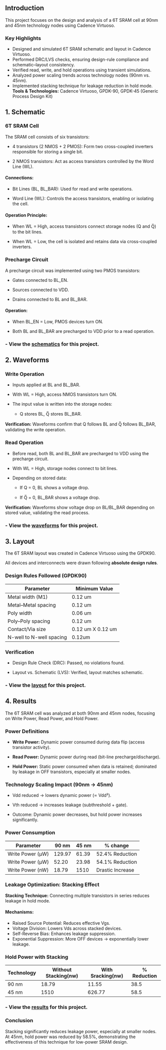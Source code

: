 
## Introduction

This project focuses on the design and analysis of a 6T SRAM cell at 90nm and 45nm technology nodes using Cadence Virtuoso.

### Key Highlights

- Designed and simulated 6T SRAM schematic and layout in Cadence Virtuoso.
- Performed DRC/LVS checks, ensuring design-rule compliance and schematic–layout consistency.
- Verified read, write, and hold operations using transient simulations.
- Analyzed power scaling trends across technology nodes (90nm vs. 45nm).
- Implemented stacking technique for leakage reduction in hold mode.
**Tools & Technologies:** Cadence Virtuoso, GPDK-90, GPDK-45 (Generic Process Design Kit)

## 1. Schematic
### 6T SRAM Cell

The SRAM cell consists of six transistors:

- 4 transistors (2 NMOS + 2 PMOS): Form two cross-coupled inverters responsible for storing a single bit.

- 2 NMOS transistors: Act as access transistors controlled by the Word Line (WL).

#### Connections:

- Bit Lines (BL, BL_BAR): Used for read and write operations.

- Word Line (WL): Controls the access transistors, enabling or isolating the cell.

#### Operation Principle:

- When WL = High, access transistors connect storage nodes (Q and Q̅) to the bit lines.

- When WL = Low, the cell is isolated and retains data via cross-coupled inverters.

### Precharge Circuit

A precharge circuit was implemented using two PMOS transistors:

- Gates connected to BL_EN.

- Sources connected to VDD.

- Drains connected to BL and BL_BAR.

#### Operation:

- When BL_EN = Low, PMOS devices turn ON.

- Both BL and BL_BAR are precharged to VDD prior to a read operation.
### - View the [schematics](https://github.com/yaman-tewatia/S-RAM/tree/main/schematic) for this project.



## 2. Waveforms
### Write Operation

- Inputs applied at BL and BL_BAR.

- With WL = High, access NMOS transistors turn ON.

- The input value is written into the storage nodes:

    - Q stores BL, Q̅ stores BL_BAR.

**Verification:** Waveforms confirm that Q follows BL and Q̅ follows BL_BAR, validating the write operation.

### Read Operation

- Before read, both BL and BL_BAR are precharged to VDD using the precharge circuit.

- With WL = High, storage nodes connect to bit lines.

- Depending on stored data:

    - If Q = 0, BL shows a voltage drop.

    - If Q̅ = 0, BL_BAR shows a voltage drop.

**Verification:** Waveforms show voltage drop on BL/BL_BAR depending on stored value, validating the read process.

### - View the [waveforms](https://github.com/yaman-tewatia/S-RAM/tree/main/waveforms) for this project.

## 3. Layout

The 6T SRAM layout was created in Cadence Virtuoso using the GPDK90.

All devices and interconnects were drawn following **absolute design rules**.
### Design Rules Followed (GPDK90)
| Parameter | Minimum Value |
|----------|----------|
| Metal width (M1)    | 0.12 um     |
| Metal–Metal spacing    | 0.12 um     |
| Poly width   | 0.06 um     |
| Poly–Poly spacing    | 0.12 um     |
| Contact/Via size   | 0.12 um X 0.12 um     |
| N-well to N-well spacing   | 0.12um     |

### Verification

- Design Rule Check (DRC): Passed, no violations found.

- Layout vs. Schematic (LVS): Verified, layout matches schematic.

### - View the [layout](https://github.com/yaman-tewatia/S-RAM/tree/main/Layout) for this project.

## 4. Results

The 6T SRAM cell was analyzed at both 90nm and 45nm nodes, focusing on Write Power, Read Power, and Hold Power.

### Power Definitions

- **Write Power:** Dynamic power consumed during data flip (access transistor activity).

- **Read Power:** Dynamic power during read (bit-line precharge/discharge).

- **Hold Power:** Static power consumed when data is retained; dominated by leakage in OFF transistors, especially at smaller nodes.

### Technology Scaling Impact (90nm → 45nm)

- Vdd reduced → lowers dynamic power (∝ Vdd²).

- Vth reduced → increases leakage (subthreshold + gate).

- Outcome: Dynamic power decreases, but hold power increases significantly.

### Power Consumption
| Parameter | 90 nm | 45 nm | % change |
|----------|----------|----------|----------|
| Write Power (µW)    | 129.97     | 61.39     | 52.4% Reduction     |
| Write Power (µW)    | 52.20     | 23.98     | 54.1% Reduction     |
| Write Power (nW)    | 18.79     | 1510     | Drastic Increase     |

### Leakage Optimization: Stacking Effect

**Stacking Technique:** Connecting multiple transistors in series reduces leakage in hold mode.

#### Mechanisms:

- Raised Source Potential: Reduces effective Vgs.
- Voltage Division: Lowers Vds across stacked devices.
- Self-Reverse Bias: Enhances leakage suppression.
- Exponential Suppression: More OFF devices → exponentially lower leakage.

### Hold Power with Stacking
| Technology | Without Stacking(nw) | With Sracking(nw) | % Reduction |
|----------|----------|----------|----------|
| 90 nm    | 18.79     | 11.55     | 38.5     |
| 45 nm   | 1510     | 626.77     | 58.5     |

### - View the [results](https://github.com/yaman-tewatia/S-RAM/tree/main/results) for this project.

### Conclusion

Stacking significantly reduces leakage power, especially at smaller nodes. At 45nm, hold power was reduced by 58.5%, demonstrating the effectiveness of this technique for low-power SRAM design.



